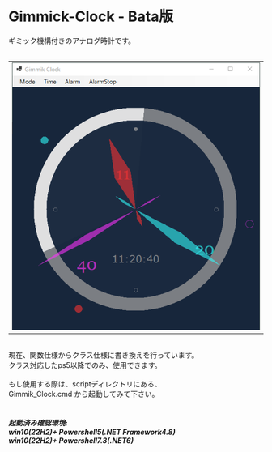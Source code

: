 ﻿<h1>Gimmick-Clock - Bata版</h1>
<div>
 ギミック機構付きのアナログ時計です。<br>
</div>
<br>
<table><tr><td>
<img src="./image/Gimmik_Clock .png">
</td></tr></table>
<br>
<div>
現在、関数仕様からクラス仕様に書き換えを行っています。<br>
クラス対応したps5以降でのみ、使用できます。<br>
<br>
もし使用する際は、scriptディレクトリにある、<br>
Gimmik_Clock.cmd から起動してみて下さい。<br>
</div>
<br>
<h5>起動済み確認環境: <br>
win10(22H2)+ Powershell5(.NET Framework4.8)<br>
win10(22H2)+ Powershell7.3(.NET6)<br>
</h5>
<br>
